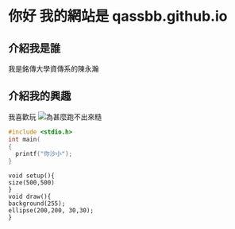 # 你好 我的網站是 qassbb.github.io

## 介紹我是誰
我是銘傳大學資傳系的陳永瀚

## 介紹我的興趣
我喜歡玩
![為甚麼跑不出來糙](https://lh3.googleusercontent.com/proxy/-nWW0TjjtFEA1PJMXG6ShDzjCenPuUf22KohUgoJXnNKYGOIZOPa7HNvcA9Oe57sv4FOkBfd6_WRDkFaewMF9Q2q6bMFVFdwLtXtN0SpSLNjQa6HYwu07Q)
```C
#include <stdio.h>
int main(
{
  printf("你沙小");
}
```

```pressing
void setup(){
size(500,500)
}
void draw(){
background(255);
ellipse(200,200, 30,30);
}

```
